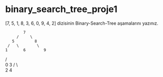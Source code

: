 # binary_search_tree_proje1

[7, 5, 1, 8, 3, 6, 0, 9, 4, 2] dizisinin Binary-Search-Tree aşamalarını yazınız.

            7
         /     \
       5         8 
     /   \        \
    1       6        9
  /   \
 0     3
     /   \         
    2     4
